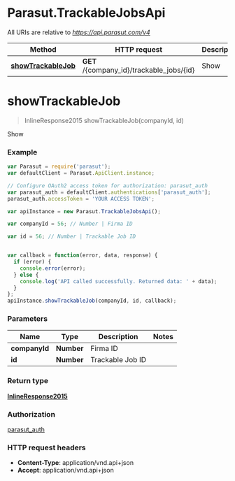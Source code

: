 # Parasut.TrackableJobsApi

All URIs are relative to *https://api.parasut.com/v4*

Method | HTTP request | Description
------------- | ------------- | -------------
[**showTrackableJob**](TrackableJobsApi.md#showTrackableJob) | **GET** /{company_id}/trackable_jobs/{id} | Show


<a name="showTrackableJob"></a>
# **showTrackableJob**
> InlineResponse2015 showTrackableJob(companyId, id)

Show



### Example
```javascript
var Parasut = require('parasut');
var defaultClient = Parasut.ApiClient.instance;

// Configure OAuth2 access token for authorization: parasut_auth
var parasut_auth = defaultClient.authentications['parasut_auth'];
parasut_auth.accessToken = 'YOUR ACCESS TOKEN';

var apiInstance = new Parasut.TrackableJobsApi();

var companyId = 56; // Number | Firma ID

var id = 56; // Number | Trackable Job ID


var callback = function(error, data, response) {
  if (error) {
    console.error(error);
  } else {
    console.log('API called successfully. Returned data: ' + data);
  }
};
apiInstance.showTrackableJob(companyId, id, callback);
```

### Parameters

Name | Type | Description  | Notes
------------- | ------------- | ------------- | -------------
 **companyId** | **Number**| Firma ID | 
 **id** | **Number**| Trackable Job ID | 

### Return type

[**InlineResponse2015**](InlineResponse2015.md)

### Authorization

[parasut_auth](../README.md#parasut_auth)

### HTTP request headers

 - **Content-Type**: application/vnd.api+json
 - **Accept**: application/vnd.api+json

